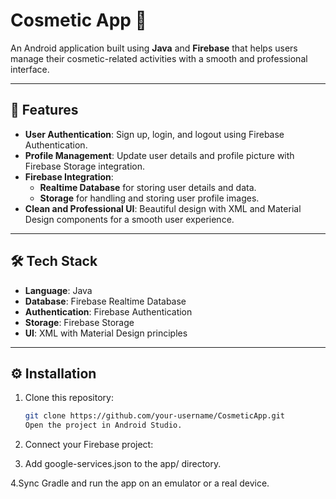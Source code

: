 # **Cosmetic App** 💄  
An Android application built using **Java** and **Firebase** that helps users manage their cosmetic-related activities with a smooth and professional interface.

---

## **📱 Features**
- **User Authentication**: Sign up, login, and logout using Firebase Authentication.  
- **Profile Management**: Update user details and profile picture with Firebase Storage integration.  
- **Firebase Integration**:
  - **Realtime Database** for storing user details and data.
  - **Storage** for handling and storing user profile images.
- **Clean and Professional UI**: Beautiful design with XML and Material Design components for a smooth user experience.

---

## **🛠 Tech Stack**
- **Language**: Java  
- **Database**: Firebase Realtime Database  
- **Authentication**: Firebase Authentication  
- **Storage**: Firebase Storage  
- **UI**: XML with Material Design principles  

---

## **⚙️ Installation**
1. Clone this repository:
   ```bash
   git clone https://github.com/your-username/CosmeticApp.git
   Open the project in Android Studio.

2. Connect your Firebase project:

3. Add google-services.json to the app/ directory.

4.Sync Gradle and run the app on an emulator or a real device.
